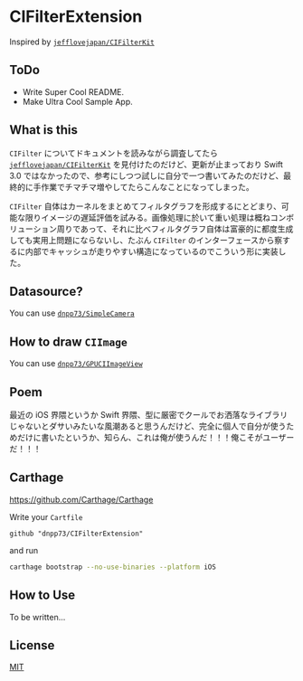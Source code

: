 CIFilterExtension
===========

Inspired by [`jefflovejapan/CIFilterKit`](https://github.com/jefflovejapan/CIFilterKit)


## ToDo

- Write Super Cool README.
- Make Ultra Cool Sample App.


## What is this

`CIFilter` についてドキュメントを読みながら調査してたら [`jefflovejapan/CIFilterKit`](https://github.com/jefflovejapan/CIFilterKit) を見付けたのだけど、更新が止まっており Swift 3.0 ではなかったので、参考にしつつ試しに自分で一つ書いてみたのだけど、最終的に手作業でチマチマ増やしてたらこんなことになってしまった。

`CIFilter` 自体はカーネルをまとめてフィルタグラフを形成するにとどまり、可能な限りイメージの遅延評価を試みる。画像処理に於いて重い処理は概ねコンボリューション周りであって、それに比べフィルタグラフ自体は富豪的に都度生成しても実用上問題にならないし、たぶん `CIFilter` のインターフェースから察するに内部でキャッシュが走りやすい構造になっているのでこういう形に実装した。


## Datasource?

You can use [`dnpp73/SimpleCamera`](https://github.com/dnpp73/SimpleCamera)


## How to draw `CIImage`

You can use [`dnpp73/GPUCIImageView`](https://github.com/dnpp73/GPUCIImageView)


## Poem

最近の iOS 界隈というか Swift 界隈、型に厳密でクールでお洒落なライブラリじゃないとダサいみたいな風潮あると思うんだけど、完全に個人で自分が使うためだけに書いたというか、知らん、これは俺が使うんだ！！！俺こそがユーザーだ！！！


## Carthage

https://github.com/Carthage/Carthage

Write your `Cartfile`

```
github "dnpp73/CIFilterExtension"
```

and run

```sh
carthage bootstrap --no-use-binaries --platform iOS
```


## How to Use

To be written...


## License

[MIT](/LICENSE)
